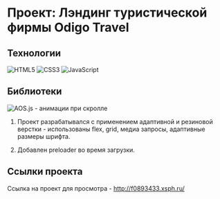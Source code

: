 # Проект: Лэндинг туристической фирмы Odigo Travel

## Технологии
![HTML5](https://img.shields.io/badge/-HTML5-e34f26?logo=html5&logoColor=white)
![CSS3](https://img.shields.io/badge/-CSS3-1572b6?logo=css3&logoColor=white)
![JavaScript](https://img.shields.io/badge/-JavaScript-f7df1e?logo=javaScript&logoColor=black)

## Библиотеки
![AOS.js](https://img.shields.io/badge/-AOS.js-yellowgreen) - анимации при скролле

1. Проект разрабатывался с применением адаптивной и резиновой верстки - использованы flex, grid, медиа запросы, адаптивные размеры шрифта.

2. Добавлен preloader во время загрузки.

## Ссылки проекта
Ссылка на проект для просмотра - http://f0893433.xsph.ru/
